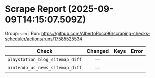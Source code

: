 # Scrape Report (2025-09-09T14:15:07.509Z)

Group: `seo`  |  Run: https://github.com/AlbertoRoca96/scraping-checks-scheduler/actions/runs/17585525534

| Check | Changed | Keys | Error |
|---|:---:|:--|:--|
| `playstation_blog_sitemap_diff` | — |  |  |
| `nintendo_us_news_sitemap_diff` | — |  |  |
